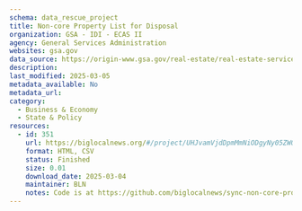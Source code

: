 ```yaml
---
schema: data_rescue_project 
title: Non-core Property List for Disposal
organization: GSA - IDI - ECAS II
agency: General Services Administration
websites: gsa.gov
data_source: https://origin-www.gsa.gov/real-estate/real-estate-services/real-property-disposition/noncore-property-list
description: 
last_modified: 2025-03-05
metadata_available: No
metadata_url: 
category:
  - Business & Economy 
  - State & Policy 
resources:
  - id: 351
    url: https://biglocalnews.org/#/project/UHJvamVjdDpmMmNiODgyNy05ZWQ2LTQzM2UtYjI4Zi00MDQ4NzQxZTI2M2I=
    format: HTML, CSV
    status: Finished
    size: 0.01
    download_date: 2025-03-04
    maintainer: BLN
    notes: Code is at https://github.com/biglocalnews/sync-non-core-properties
---
```

